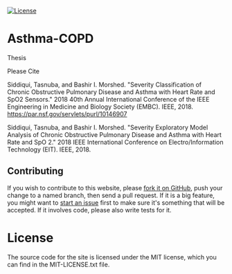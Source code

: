 [![License](https://img.shields.io/github/license/mashape/apistatus.svg?maxAge=2592000)](https://github.com/TasnubaS/Asthma-COPD/blob/master/MIT-LICENSE.txt)

# Asthma-COPD
Thesis

Please Cite

Siddiqui, Tasnuba, and Bashir I. Morshed. "Severity Classification of Chronic Obstructive Pulmonary Disease and Asthma with Heart Rate and SpO2 Sensors." 2018 40th Annual International Conference of the IEEE Engineering in Medicine and Biology Society (EMBC). IEEE, 2018. https://par.nsf.gov/servlets/purl/10146907

Siddiqui, Tasnuba, and Bashir I. Morshed. "Severity Exploratory Model Analysis of Chronic Obstructive Pulmonary Disease and Asthma with Heart Rate and SpO 2." 2018 IEEE International Conference on Electro/Information Technology (EIT). IEEE, 2018.

## Contributing

If you wish to contribute to this website, please [fork it on GitHub](https://github.com/TasnubaS/Asthma-COPD/branches), push your
change to a named branch, then send a pull request. If it is a big feature,
you might want to [start an issue](https://github.com/TasnubaS/Asthma-COPD/issues/new) first to make sure it's something that will
be accepted. If it involves code, please also write tests for it.

# License
The source code for the site is licensed under the MIT license, which you can find in the MIT-LICENSE.txt file.
